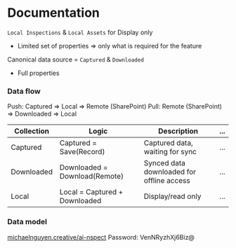 # Documentation

`Local Inspections` & `Local Assets` for Display only
- Limited set of properties => only what is required for the feature


Canonical data source = `Captured` & `Downloaded`
- Full properties

### Data flow

Push: Captured => Local => Remote (SharePoint)
Pull: Remote (SharePoint) => Downloaded => Local

| Collection         | Logic      | Description                                    | ...                                   |
| ------------------ | ------------------ | ----------------------------------------- | ---------------------------------------------- |
| Captured           | Captured = Save(Record)  | Captured data, waiting for sync           | ...  |
| Downloaded         | Downloaded = Download(Remote)  | Synced data downloaded for offline access | ...  |
| Local              | Local = Captured + Downloaded  | Display/read only                         | ...  |

### Data model

[michaelnguyen.creative/ai-nspect](https://dbdocs.io/michaelnguyen.creative/ai-nspect)
Password: VenNRyzhXj6Biz@
